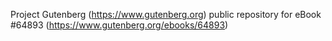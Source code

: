 Project Gutenberg (https://www.gutenberg.org) public repository for
eBook #64893 (https://www.gutenberg.org/ebooks/64893)
